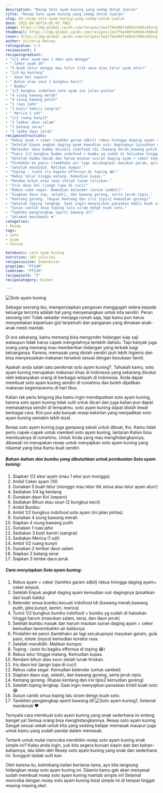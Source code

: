 ```yaml
---
description: "Resep Soto ayam kuning yang sedap Untuk Jualan"
title: "Resep Soto ayam kuning yang sedap Untuk Jualan"
slug: 69-resep-soto-ayam-kuning-yang-sedap-untuk-jualan
date: 2021-06-06T14:05:07.796Z
image: https://img-global.cpcdn.com/recipes/1ea7f6e406fe89d4/680x482cq70/soto-ayam-kuning-foto-resep-utama.jpg
thumbnail: https://img-global.cpcdn.com/recipes/1ea7f6e406fe89d4/680x482cq70/soto-ayam-kuning-foto-resep-utama.jpg
cover: https://img-global.cpcdn.com/recipes/1ea7f6e406fe89d4/680x482cq70/soto-ayam-kuning-foto-resep-utama.jpg
author: Victoria Massey
ratingvalue: 3.5
reviewcount: 9
recipeingredient:
- "1/2 ekor ayam mau 1 ekor pun monggo"
- " Ceker ayam 10"
- "5 buah telur monggo mau telur itik smua atau telur ayam aturr"
- "1/4 kg kentang"
- " daun Kol separo"
- " Bihun atau soun 2 bungkus kecil"
- " Bumbu"
- "1/2 bungkus indofood soto ayam ini jalan pintas"
- "4 siung bawang merah"
- "4 siung bawang putih"
- "1 ruas jahe"
- "3 butir kemiri sangrai"
- " Merica 1 sdt"
- "1/2 ruang kunyit"
- "2 lembar daun salam"
- "2 batang serai"
- "3 lembe daun jeruk"
recipeinstructions:
- "Rebus ayam + ceker (tamhkn garam sdkit) rebus hinngga daging ayam+ ceker empuk."
- "Setelah Enpuk angkat daging ayam kemudian suir dagingnya (pisahkan dari kuah kaldu)"
- "Belender smua bumbu kecuali indofood tdi (bawang merah,bawang putih, jahe,kunyit, kemiri, merica)"
- "Tumis 1/2 bungkus bumbu indofood + bumbu yg sudah di haluskan hingga harum (masukan salam, serai, dan daun jeruk)"
- "Setelah bumbu masak dan harum msukan suiran daging ayam + ceker kemudian tanmmbahkn air kaldunya"
- "Pindahkn ke panci (tambhakn air lagi secukupnya) masukan garam, gula pasir, totole (royco) kemudian koreksi rasa."
- "Setelah mendidih. Matikan kompor."
- "Toping : (soto itu bagiku effornya di toping 😂)"
- "Rebus telur hingga matang. Kemudian kupas."
- "Rendam bihun atau soun stelah lunak tiriskan."
- "Iris daun kol (jangn lupa di cuci)"
- "Rebus cabe segar. Kemudian belender (untuk sambel)"
- "Siapkan daun sop, seledri, dan bawang goreng, serta jeruk nipis."
- "Kentang goreng. (Kupas kentang dan iris tipis2 kemudian goreng)"
- "Setelah toping lengkap. Saat ingin menyajikan panaskan kmbli kuah soto 😂"
- "Susun cantik smua toping lalu siram dengn kuah soto."
- "Tambhkn penglengkap sperti bawang dll"
- "Selamat menikmati ❤️"
categories:
- Resep
tags:
- soto
- ayam
- kuning

katakunci: soto ayam kuning 
nutrition: 103 calories
recipecuisine: Indonesian
preptime: "PT24M"
cooktime: "PT53M"
recipeyield: "3"
recipecategory: Dinner

---
```



![Soto ayam kuning](https://img-global.cpcdn.com/recipes/1ea7f6e406fe89d4/680x482cq70/soto-ayam-kuning-foto-resep-utama.jpg)

Sebagai seorang ibu, mempersiapkan panganan menggugah selera kepada keluarga tercinta adalah hal yang menyenangkan untuk kita sendiri. Peran seorang istri Tidak sekadar menjaga rumah saja, tapi kamu pun harus menyediakan keperluan gizi terpenuhi dan panganan yang dimakan anak-anak mesti mantab.

Di era  sekarang, kamu memang bisa mengorder hidangan siap saji walaupun tidak harus capek mengolahnya terlebih dahulu. Tapi banyak juga orang yang memang mau memberikan hidangan yang terbaik bagi keluarganya. Karena, memasak yang diolah sendiri jauh lebih higienis dan bisa menyesuaikan makanan tersebut sesuai dengan kesukaan famili. 



Apakah anda salah satu penikmat soto ayam kuning?. Tahukah kamu, soto ayam kuning merupakan makanan khas di Indonesia yang sekarang disukai oleh kebanyakan orang di berbagai wilayah di Indonesia. Anda dapat membuat soto ayam kuning sendiri di rumahmu dan boleh dijadikan makanan kegemaranmu di hari libur.

Kalian tak perlu bingung jika kamu ingin mendapatkan soto ayam kuning, karena soto ayam kuning tidak sulit untuk dicari dan juga kalian pun dapat memasaknya sendiri di tempatmu. soto ayam kuning dapat diolah lewat berbagai cara. Kini pun ada banyak resep kekinian yang menjadikan soto ayam kuning semakin lebih lezat.

Resep soto ayam kuning juga gampang sekali untuk dibuat, lho. Kamu tidak perlu capek-capek untuk membeli soto ayam kuning, lantaran Kalian bisa membuatnya di rumahmu. Untuk Anda yang mau menghidangkannya, dibawah ini merupakan resep untuk menyajikan soto ayam kuning yang nikamat yang bisa Kamu buat sendiri.

<!--inarticleads1-->

##### Bahan-bahan dan bumbu yang dibutuhkan untuk pembuatan Soto ayam kuning:

1. Siapkan 1/2 ekor ayam (mau 1 ekor pun monggo)
1. Ambil  Ceker ayam (10)
1. Gunakan 5 buah telur (monggo mau telur itik smua atau telur ayam aturr)
1. Sediakan 1/4 kg kentang
1. Gunakan  daun Kol (separo)
1. Sediakan  Bihun atau soun (2 bungkus kecil)
1. Ambil  Bumbu:
1. Ambil 1/2 bungkus indofood soto ayam (ini jalan pintas)
1. Gunakan 4 siung bawang merah
1. Siapkan 4 siung bawang putih
1. Gunakan 1 ruas jahe
1. Sediakan 3 butir kemiri (sangrai)
1. Sediakan  Merica (1 sdt)
1. Ambil 1/2 ruang kunyit
1. Gunakan 2 lembar daun salam
1. Siapkan 2 batang serai
1. Siapkan 3 lembe daun jeruk




<!--inarticleads2-->

##### Cara menyiapkan Soto ayam kuning:

1. Rebus ayam + ceker (tamhkn garam sdkit) rebus hinngga daging ayam+ ceker empuk.
1. Setelah Enpuk angkat daging ayam kemudian suir dagingnya (pisahkan dari kuah kaldu)
1. Belender smua bumbu kecuali indofood tdi (bawang merah,bawang putih, jahe,kunyit, kemiri, merica)
1. Tumis 1/2 bungkus bumbu indofood + bumbu yg sudah di haluskan hingga harum (masukan salam, serai, dan daun jeruk)
1. Setelah bumbu masak dan harum msukan suiran daging ayam + ceker kemudian tanmmbahkn air kaldunya
1. Pindahkn ke panci (tambhakn air lagi secukupnya) masukan garam, gula pasir, totole (royco) kemudian koreksi rasa.
1. Setelah mendidih. Matikan kompor.
1. Toping : (soto itu bagiku effornya di toping 😂)
1. Rebus telur hingga matang. Kemudian kupas.
1. Rendam bihun atau soun stelah lunak tiriskan.
1. Iris daun kol (jangn lupa di cuci)
1. Rebus cabe segar. Kemudian belender (untuk sambel)
1. Siapkan daun sop, seledri, dan bawang goreng, serta jeruk nipis.
1. Kentang goreng. (Kupas kentang dan iris tipis2 kemudian goreng)
1. Setelah toping lengkap. Saat ingin menyajikan panaskan kmbli kuah soto 😂
1. Susun cantik smua toping lalu siram dengn kuah soto.
1. Tambhkn penglengkap sperti bawang dll
<img src="//assets-global.cpcdn.com/assets/icons/button_play-2c75c40dde080a61004c1f40b05d8f140eaff45d7e9e6481dc71c63d2e7c4909.png" alt="Soto ayam kuning">1. Selamat menikmati ❤️




Ternyata cara membuat soto ayam kuning yang enak sederhana ini enteng banget ya! Semua orang bisa menghidangkannya. Resep soto ayam kuning Sangat sesuai sekali untuk kita yang sedang belajar memasak maupun juga untuk kamu yang sudah pandai dalam memasak.

Tertarik untuk mulai mencoba membikin resep soto ayam kuning enak simple ini? Kalau anda ingin, yuk kita segera buruan siapin alat dan bahan-bahannya, lalu bikin deh Resep soto ayam kuning yang enak dan sederhana ini. Sungguh taidak sulit kan. 

Oleh karena itu, ketimbang kalian berlama-lama, ayo kita langsung hidangkan resep soto ayam kuning ini. Dijamin kamu gak akan menyesal sudah membuat resep soto ayam kuning mantab simple ini! Selamat mencoba dengan resep soto ayam kuning lezat simple ini di tempat tinggal masing-masing,oke!.

